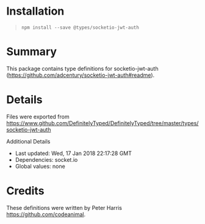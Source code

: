 # Installation
> `npm install --save @types/socketio-jwt-auth`

# Summary
This package contains type definitions for socketio-jwt-auth (https://github.com/adcentury/socketio-jwt-auth#readme).

# Details
Files were exported from https://www.github.com/DefinitelyTyped/DefinitelyTyped/tree/master/types/socketio-jwt-auth

Additional Details
 * Last updated: Wed, 17 Jan 2018 22:17:28 GMT
 * Dependencies: socket.io
 * Global values: none

# Credits
These definitions were written by Peter Harris <https://github.com/codeanimal>.
